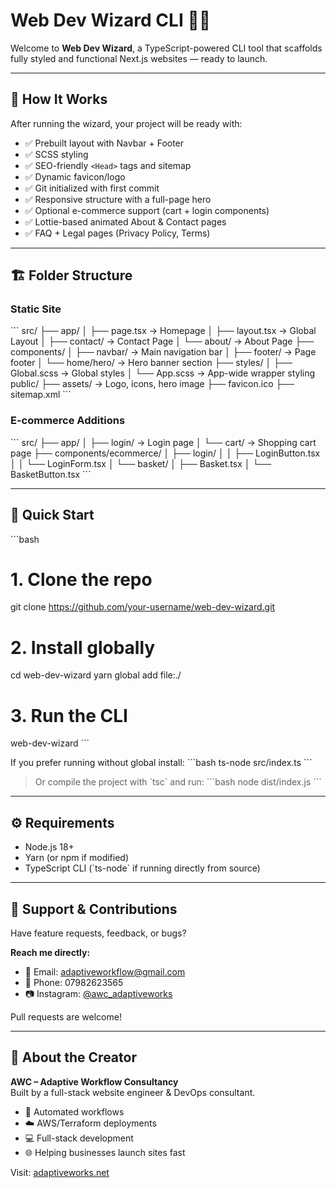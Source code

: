 # Web Dev Wizard CLI 🧙‍♂️

Welcome to **Web Dev Wizard**, a TypeScript-powered CLI tool that scaffolds fully styled and functional Next.js websites — ready to launch.

---

## 🔧 How It Works

After running the wizard, your project will be ready with:

- ✅ Prebuilt layout with Navbar + Footer
- ✅ SCSS styling
- ✅ SEO-friendly `<Head>` tags and sitemap
- ✅ Dynamic favicon/logo
- ✅ Git initialized with first commit
- ✅ Responsive structure with a full-page hero
- ✅ Optional e-commerce support (cart + login components)
- ✅ Lottie-based animated About & Contact pages
- ✅ FAQ + Legal pages (Privacy Policy, Terms)

---

## 🏗️ Folder Structure

### Static Site

\`\`\`
src/
├── app/
│   ├── page.tsx              → Homepage
│   ├── layout.tsx            → Global Layout
│   ├── contact/              → Contact Page
│   └── about/                → About Page
├── components/
│   ├── navbar/               → Main navigation bar
│   ├── footer/               → Page footer
│   └── home/hero/            → Hero banner section
├── styles/
│   ├── Global.scss           → Global styles
│   └── App.scss              → App-wide wrapper styling
public/
├── assets/                   → Logo, icons, hero image
├── favicon.ico
├── sitemap.xml
\`\`\`

### E-commerce Additions

\`\`\`
src/
├── app/
│   ├── login/                → Login page
│   └── cart/                 → Shopping cart page
├── components/ecommerce/
│   ├── login/
│   │   ├── LoginButton.tsx
│   │   └── LoginForm.tsx
│   └── basket/
│       ├── Basket.tsx
│       └── BasketButton.tsx
\`\`\`

---

## 🚀 Quick Start

\`\`\`bash
# 1. Clone the repo
git clone https://github.com/your-username/web-dev-wizard.git

# 2. Install globally
cd web-dev-wizard
yarn global add file:./

# 3. Run the CLI
web-dev-wizard
\`\`\`

If you prefer running without global install:
\`\`\`bash
ts-node src/index.ts
\`\`\`

> Or compile the project with \`tsc\` and run:
\`\`\`bash
node dist/index.js
\`\`\`

---

## ⚙️ Requirements

- Node.js 18+
- Yarn (or npm if modified)
- TypeScript CLI (\`ts-node\` if running directly from source)

---

## 🧪 Support & Contributions

Have feature requests, feedback, or bugs?

**Reach me directly:**

- 📧 Email: [adaptiveworkflow@gmail.com](mailto:adaptiveworkflow@gmail.com)
- 📱 Phone: 07982623565
- 📷 Instagram: [@awc_adaptiveworks](https://www.instagram.com/awc_adaptiveworks/)

Pull requests are welcome!

---

## 👤 About the Creator

**AWC – Adaptive Workflow Consultancy**  
Built by a full-stack website engineer & DevOps consultant.

- 🔁 Automated workflows
- ☁️ AWS/Terraform deployments
- 💻 Full-stack development
- 🌐 Helping businesses launch sites fast

Visit: [adaptiveworks.net](https://adaptiveworks.net)
